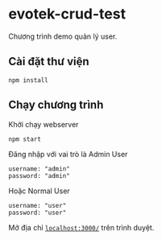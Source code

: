 # evotek-crud-test

Chương trình demo quản lý user.


## Cài đặt thư viện

```
npm install
```

## Chạy chương trình

Khởi chạy webserver 
```
npm start
```
Đăng nhập với vai trò là Admin User

```
username: "admin"
password: "admin"
```

Hoặc Normal User

```
username: "user"
password: "user"
```


Mở địa chỉ [`localhost:3000/`](http://localhost:3000/) trên trình duyệt.
